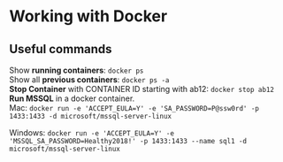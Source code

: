 # Working with Docker

## Useful commands
Show **running containers**: `docker ps`    
Show all **previous containers**: `docker ps -a`    
**Stop Container** with CONTAINER ID starting with ab12: `docker stop ab12`        
**Run MSSQL** in a docker container.    
Mac: `docker run -e 'ACCEPT_EULA=Y' -e 'SA_PASSWORD=P@ssw0rd' -p 1433:1433 -d microsoft/mssql-server-linux`

Windows: `docker run -e 'ACCEPT_EULA=Y' -e 'MSSQL_SA_PASSWORD=Healthy2018!' -p 1433:1433 --name sql1 -d microsoft/mssql-server-linux`